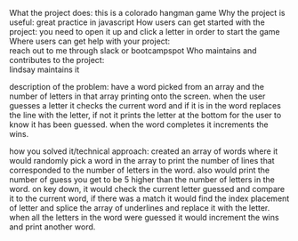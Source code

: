 What the project does:
    this is a colorado hangman game
Why the project is useful:
    great practice in javascript
How users can get started with the project:
    you need to open it up and click a letter in order to start the game
Where users can get help with your project:  
    reach out to me through slack or bootcampspot
Who maintains and contributes to the project:    
    lindsay maintains it 


description of the problem: have a word picked from an array and the number of letters in that array printing onto the screen. when the user guesses a letter it checks the current word and if it is in the word replaces the line with the letter, if not it prints the letter at the bottom for the user to know it has been guessed. when the word completes it increments the wins.

how you solved it/technical approach: created an array of words where it would randomly pick a word in the array to print the number of lines that corresponded to the number of letters in the word. also would print the number of guess you get to be 5 higher than the number of letters in the word. on key down, it would check the current letter guessed and compare it to the current word, if there was a match it would find the index placement of letter and splice the array of underlines and replace it with the letter. when all the letters in the word were guessed it would increment the wins and print another word.


